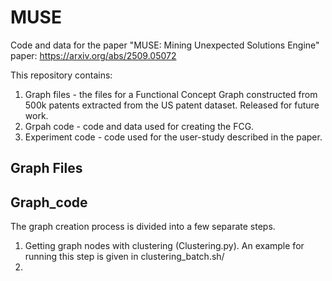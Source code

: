 # MUSE
Code and data for the paper "MUSE: Mining Unexpected Solutions Engine"
paper: https://arxiv.org/abs/2509.05072

This repository contains:
1. Graph files - the files for a Functional Concept Graph constructed from 500k patents extracted from the US patent dataset. Released for future work.
2. Grpah code - code and data used for creating the FCG.
3. Experiment code - code used for the user-study described in the paper.


## Graph Files



## Graph_code
The graph creation process is divided into a few separate steps.
  1. Getting graph nodes with clustering (Clustering.py). An example for running this step is given in clustering_batch.sh/ 
  2. 
